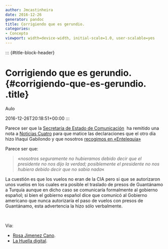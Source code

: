 ```yaml
---
author: Jmcastinheira
date: 2016-12-26
generator: pandoc
title: Corrigiendo que es gerundio.
categories:
- Concepto
viewport: width=device-width, initial-scale=1.0, user-scalable=yes
---
```


::: {#title-block-header}
# Corrigiendo que es gerundio. {#corrigiendo-que-es-gerundio. .title}

Aulo

2016-12-26T20:18:51+00:00
:::

Parece ser que la [Secretaría de Estado de
Comunicación](http://www.mpr.es/Ministerio+de+la+Presidencia/SecretariaEstadoComunicacion/funciones.htm) 
ha remitido una nota a [Noticias
Cuatro](http://www.cuatro.com/noticias/) para que matice las
declaraciones que el otro día hizo Iñaqui Gabilondo y que nosotros
[recogimos en
«Entelequia»](http://entelequia.bligoo.com/content/view/382355/Mentiras_sobre_Guantanamo_y_otra_vez_el_silencio.html)

Parece ser que:

> «*nosotros seguramente no hubieramos debido decir que el presidente no
> nos dijo la verdad; posiblemente el presidente no nos hubiera debido
> decir que no sabía nada*«

La cuestión es que los vuelos no eran de la CIA pero si que se
autorizaron unos vuelos en los cuales era posible el traslado de presos
de Guantánamo a Turquía aunque en dicho caso se comunicaría formalmente
al gobierno español; si bien el gobierno español dice que comunicó al
Gobierno americano que nunca autorizaría el paso de vuelos con presos de
Guantánamo, esta advertencia la hizo sólo verbalmente.

 

Via:

-   [Rosa Jimenez
    Cano](http://www.rosajc.com/2008/12/24/gabilondo-matiza/).
-   [La Huella
    digital](http://lahuelladigital.blogspot.com/2008/12/gabilondo-zapatero-no-nos-dijo-la.html).
